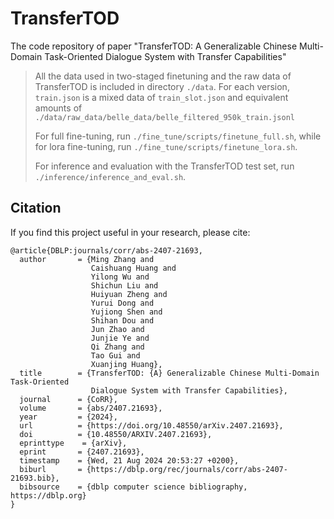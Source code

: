# TransferTOD
The code repository of paper "TransferTOD: A Generalizable Chinese Multi-Domain Task-Oriented Dialogue System with Transfer Capabilities"

> All the data used in two-staged finetuning and the raw data of TransferTOD is included in directory `./data`. For each version, `train.json` is a mixed data of `train_slot.json` and equivalent amounts of `./data/raw_data/belle_data/belle_filtered_950k_train.jsonl`
>
> For full fine-tuning, run `./fine_tune/scripts/finetune_full.sh`, while for lora fine-tuning, run `./fine_tune/scripts/finetune_lora.sh`.
>
> For inference and evaluation with the TransferTOD test set, run `./inference/inference_and_eval.sh`.
## Citation
If you find this project useful in your research, please cite:
```
@article{DBLP:journals/corr/abs-2407-21693,
  author       = {Ming Zhang and
                  Caishuang Huang and
                  Yilong Wu and
                  Shichun Liu and
                  Huiyuan Zheng and
                  Yurui Dong and
                  Yujiong Shen and
                  Shihan Dou and
                  Jun Zhao and
                  Junjie Ye and
                  Qi Zhang and
                  Tao Gui and
                  Xuanjing Huang},
  title        = {TransferTOD: {A} Generalizable Chinese Multi-Domain Task-Oriented
                  Dialogue System with Transfer Capabilities},
  journal      = {CoRR},
  volume       = {abs/2407.21693},
  year         = {2024},
  url          = {https://doi.org/10.48550/arXiv.2407.21693},
  doi          = {10.48550/ARXIV.2407.21693},
  eprinttype    = {arXiv},
  eprint       = {2407.21693},
  timestamp    = {Wed, 21 Aug 2024 20:53:27 +0200},
  biburl       = {https://dblp.org/rec/journals/corr/abs-2407-21693.bib},
  bibsource    = {dblp computer science bibliography, https://dblp.org}
}
```
